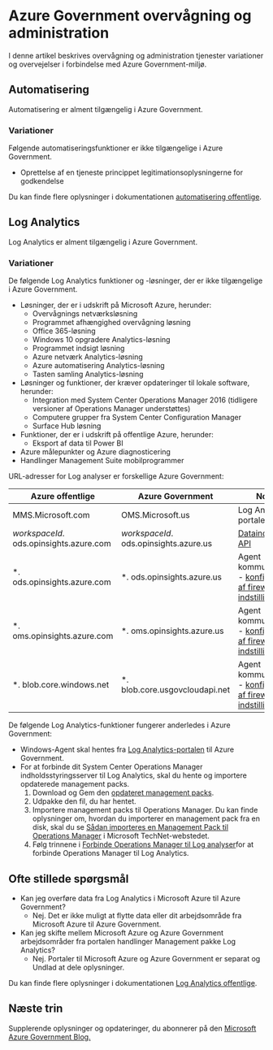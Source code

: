 <properties
    pageTitle="Azure Government dokumentation | Microsoft Azure"
    description="Dette indeholder en sammenligning af funktioner og vejledning om udviklingsprogrammer til Azure Government."
    services="Azure-Government"
    cloud="gov"
    documentationCenter=""
    authors="ryansoc"
    manager="zakramer"
    editor=""/>

<tags
    ms.service="multiple"
    ms.devlang="na"
    ms.topic="article"
    ms.tgt_pltfrm="na"
    ms.workload="azure-government"
    ms.date="10/25/2016"
    ms.author="ryansoc"/>


#  <a name="azure-government-monitoring-and-management"></a>Azure Government overvågning og administration

I denne artikel beskrives overvågning og administration tjenester variationer og overvejelser i forbindelse med Azure Government-miljø.

## <a name="automation"></a>Automatisering

Automatisering er alment tilgængelig i Azure Government.

### <a name="variations"></a>Variationer

Følgende automatiseringsfunktioner er ikke tilgængelige i Azure Government.

+ Oprettelse af en tjeneste princippet legitimationsoplysningerne for godkendelse

Du kan finde flere oplysninger i dokumentationen [automatisering offentlige](../automation/automation-intro.md).

## <a name="log-analytics"></a>Log Analytics

Log Analytics er alment tilgængelig i Azure Government.

### <a name="variations"></a>Variationer

De følgende Log Analytics funktioner og -løsninger, der er ikke tilgængelige i Azure Government.

+ Løsninger, der er i udskrift på Microsoft Azure, herunder:
  - Overvågnings netværksløsning
  - Programmet afhængighed overvågning løsning
  - Office 365-løsning
  - Windows 10 opgradere Analytics-løsning
  - Programmet indsigt løsning
  - Azure netværk Analytics-løsning
  - Azure automatisering Analytics-løsning
  - Tasten samling Analytics-løsning
+ Løsninger og funktioner, der kræver opdateringer til lokale software, herunder:
  - Integration med System Center Operations Manager 2016 (tidligere versioner af Operations Manager understøttes)
  - Computere grupper fra System Center Configuration Manager
  - Surface Hub løsning
+ Funktioner, der er i udskrift på offentlige Azure, herunder:
  - Eksport af data til Power BI
+ Azure målepunkter og Azure diagnosticering
+ Handlinger Management Suite mobilprogrammer

URL-adresser for Log analyser er forskellige Azure Government:

| Azure offentlige | Azure Government | Noter |
|--------------|------------------|-------|
| MMS.Microsoft.com | OMS.Microsoft.us | Log Analytics-portalen |
| *workspaceId*. ods.opinsights.azure.com | *workspaceId*. ods.opinsights.azure.us | [Dataindsamler API](../log-analytics/log-analytics-data-collector-api.md) 
| \*. ods.opinsights.azure.com | \*. ods.opinsights.azure.us | Agent kommunikation - [konfiguration af firewall-indstillinger](../log-analytics/log-analytics-proxy-firewall.md) |
| \*. oms.opinsights.azure.com | \*. oms.opinsights.azure.us | Agent kommunikation - [konfiguration af firewall-indstillinger](../log-analytics/log-analytics-proxy-firewall.md) |
| \*. blob.core.windows.net | \*. blob.core.usgovcloudapi.net | Agent kommunikation - [konfiguration af firewall-indstillinger](../log-analytics/log-analytics-proxy-firewall.md) |


De følgende Log Analytics-funktioner fungerer anderledes i Azure Government:

+ Windows-Agent skal hentes fra [Log Analytics-portalen](https://oms.microsoft.us) til Azure Government.
+ For at forbinde dit System Center Operations Manager indholdsstyringsserver til Log Analytics, skal du hente og importere opdaterede management packs.
  1. Download og Gem den [opdateret management packs](http://go.microsoft.com/fwlink/?LinkId=828749).
  2. Udpakke den fil, du har hentet.
  3. Importere management packs til Operations Manager. Du kan finde oplysninger om, hvordan du importerer en management pack fra en disk, skal du se [Sådan importeres en Management Pack til Operations Manager](http://technet.microsoft.com/library/hh212691.aspx) i Microsoft TechNet-webstedet.
  4. Følg trinnene i [Forbinde Operations Manager til Log analyser](../log-analytics/log-analytics-om-agents.md)for at forbinde Operations Manager til Log Analytics.


## <a name="frequently-asked-questions"></a>Ofte stillede spørgsmål

+ Kan jeg overføre data fra Log Analytics i Microsoft Azure til Azure Government?
  - Nej. Det er ikke muligt at flytte data eller dit arbejdsområde fra Microsoft Azure til Azure Government.
+ Kan jeg skifte mellem Microsoft Azure og Azure Government arbejdsområder fra portalen handlinger Management pakke Log Analytics?
  - Nej. Portaler til Microsoft Azure og Azure Government er separat og Undlad at dele oplysninger.

Du kan finde flere oplysninger i dokumentationen [Log Analytics offentlige](../log-analytics/log-analytics-overview.md).

## <a name="next-steps"></a>Næste trin

Supplerende oplysninger og opdateringer, du abonnerer på den <a href="https://blogs.msdn.microsoft.com/azuregov/">Microsoft Azure Government Blog.</a>
